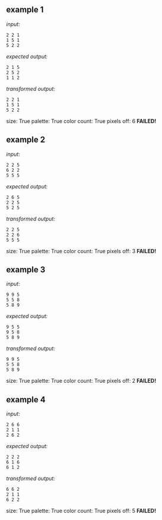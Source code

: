 
## example 1
*input:*
```
2 2 1
1 5 1
5 2 2
```
*expected output:*
```
2 1 5
2 5 2
1 1 2
```
*transformed output:*
```
2 2 1
1 5 1
5 2 2
```
size: True
palette: True
color count: True
pixels off: 6
**FAILED!**

## example 2
*input:*
```
2 2 5
6 2 2
5 5 5
```
*expected output:*
```
2 6 5
2 2 5
5 2 5
```
*transformed output:*
```
2 2 5
2 2 6
5 5 5
```
size: True
palette: True
color count: True
pixels off: 3
**FAILED!**

## example 3
*input:*
```
9 9 5
5 5 8
5 8 9
```
*expected output:*
```
9 5 5
9 5 8
5 8 9
```
*transformed output:*
```
9 9 5
5 5 8
5 8 9
```
size: True
palette: True
color count: True
pixels off: 2
**FAILED!**

## example 4
*input:*
```
2 6 6
2 1 1
2 6 2
```
*expected output:*
```
2 2 2
6 1 6
6 1 2
```
*transformed output:*
```
6 6 2
2 1 1
6 2 2
```
size: True
palette: True
color count: True
pixels off: 5
**FAILED!**
